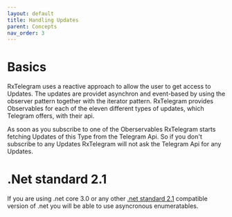```yaml
---
layout: default
title: Handling Updates
parent: Concepts
nav_order: 3
---
```


# Basics

RxTelegram uses a reactive approach to allow the user to get access to Updates. The updates are providet asynchron and event-based by using the observer pattern together with the iterator pattern. RxTelegram provides Observables for each of the eleven different types of updates, which Telegram offers, with their api.

As soon as you subscribe to one of the Oberservables RxTelegram starts fetching Updates of this Type from the Telegram Api. So if you don't subscribe to any Updates RxTelegram will not ask the Telegram Api for any Updates.

# .Net standard 2.1

If you are using .net core 3.0 or any other [.net standard 2.1](https://docs.microsoft.com/en-us/dotnet/standard/net-standard) compatible version of .net you will be able to use asyncronous enumeratables. 